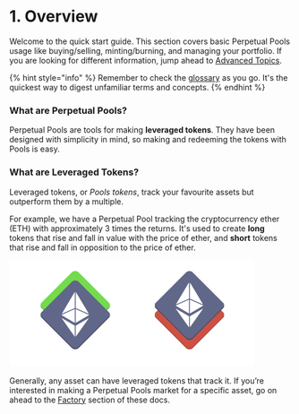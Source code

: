 # 1. Overview

Welcome to the quick start guide. This section covers basic Perpetual Pools usage like buying/selling, minting/burning, and managing your portfolio. If you are looking for different information, jump ahead to [Advanced Topics](../advanced-topics/mechanism/).&#x20;

{% hint style="info" %}
Remember to check the [glossary](../glossary.md) as you go. It's the quickest way to digest unfamiliar terms and concepts.&#x20;
{% endhint %}

### What are Perpetual Pools?

Perpetual Pools are tools for making **leveraged tokens**. They have been designed with simplicity in mind, so making and redeeming the tokens with Pools is easy.&#x20;

### What are Leveraged Tokens?

Leveraged tokens, or _Pools tokens_, track your favourite assets but outperform them by a multiple.&#x20;

For example, we have a Perpetual Pool tracking the cryptocurrency ether (ETH) with approximately 3 times the returns. It's used to create **long** tokens that rise and fall in value with the price of ether, and **short** tokens that rise and fall in opposition to the price of ether.

![Long (left) and short (right) Ether tokens ](<../.gitbook/assets/Screen Shot 2022-02-23 at 10.47.41 am.png>)

Generally, any asset can have leveraged tokens that track it. If you’re interested in making a Perpetual Pools market for a specific asset, go on ahead to the [Factory](../factory/pools-factory.md) section of these docs.&#x20;
